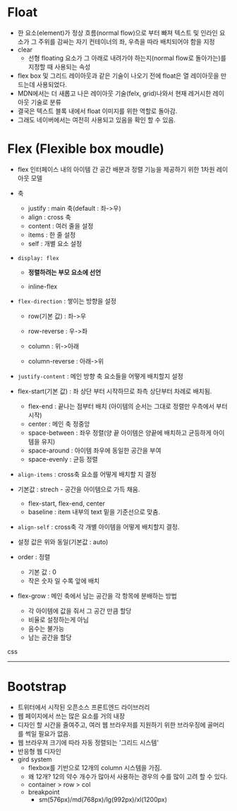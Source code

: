 # Float

- 한 요소(element)가 정상 흐름(normal flow)으로 부터 빠져 텍스트 및 인라인 요소가 그 주위를 감싸는 자기 컨테이너의 좌, 우측을 따라 배치되어야 함을 지정
- clear
  - 선형 floating 요소가 그 아래로 내려가야 하는지(normal flow로 돌아가는)를 지정할 때 사용되는 속성
- flex box 및 그리드 레이아웃과 같은 기술이 나오기 전에 float은 열 레이아웃을 만드는데 사용되었다.
- MDN에서는 더 새롭고 나은 레이아웃 기술(felx, grid)나와서 현재 레거시한 레이아웃 기술로 분류
- 결국은 텍스트 블록 내에서 float 이미지를 위한 역할로 돌아감.
- 그래도 네이버에서는 여전히 사용되고 있음을 확인 할 수 있음.



# Flex (Flexible box moudle)

- flex 인터페이스 내의 아이템 간 공간 배분과 정렬 기능을 제공하기 위한 1차원 레이아웃 모델

- 축

  - justify : main 축(default : 좌->우)
  - align : cross 축
  - content : 여러 줄을 설정
  - items : 한 줄 설정
  - self : 개별 요소 설정

- `display: flex`

  - **정렬하려는 부모 요소에 선언**

  - inline-flex

- `flex-direction` :  쌓이는 방향을 설정

  - row(기본 값) : 좌->우

  - row-reverse : 우->좌
  - column : 위->아래
  - column-reverse : 아래->위

- `justify-content` : 메인 방향 축 요소들을 어떻게 배치할지 설정
- flex-start(기본 값) : 좌 상단 부터 시작하므로 좌측 상단부터 차례로 배치됨.
  - flex-end : 끝나는 점부터 배치 (아이템의 순서는 그대로 정렬만 우측에서 부터 시작)
  - center : 메인 축 정중앙
  - space-between :  좌우 정렬(양 끝 아이템은 양끝에 배치하고 균등하게 아이템을 유지)
  - space-around : 아이템 좌우에 동일한 공간을 부여
  - space-evenly : 균등 정렬
  
- `align-items` : cross축 요소를 어떻게 배치할 지 결정
- 기본값 : strech - 공간을 아이템으로 가득 채움.
  - flex-start, flex-end, center
  - baseline : item 내부의 text 밑을 기준선으로 맞춤.
  
- `align-self` : cross축 각 개별 아이템을 어떻게 배치할지 결정.
- 설정 값은 위와 동일(기본값 : auto)
  
- order : 정렬

  - 기본 값 : 0
  - 작은 숫자 일 수록 앞에 배치

- flex-grow : 메인 축에서 남는 공간을 각 항목에 분배하는 방법

  - 각 아이템에 값을 줘서 그 공간 만큼 할당
  - 비율로 설정하는게 아님
  - 음수는 불가능
  - 남는 공간을 할당

css

***

# Bootstrap

- 트위터에서 시작된 오픈소스 프론트엔드 라이브러리
- 웹 페이지에서 쓰는 많은 요소를 거의 내장
- 디자인 할 시간을 줄여주고, 여러 웹 브라우저를 지원하기 위한 브라우징에 골머리를 썩일 필요가 없음.
- 웹 브라우져 크기에 따라 자동 정렬되는 '그리드 시스템'
- 반응형 웹 디자인
- gird system
  - flexbox를 기반으로 12개의  column 시스템을 가짐.
  - 왜 12개? 12의 약수 개수가 많아서 사용하는 경우의 수를 많이 고려 할 수 있다.
  - container > row > col
  - breakpoint
    - sm(576px)/md(768px)/lg(992px)/xl(1200px)